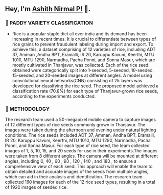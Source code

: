 ## Hey, I'm [Ashith Nirmal P!](https://github.com/ashn19) 👋.

### 📕 PADDY VARIETY CLASSIFICATION
- Rice is a popular staple diet all over india and its demand has been
increasing in recent times. It is crucial to differentiate between types of rice grains to
prevent fraudulent labeling during import and export. To achieve this, a dataset
comprising of 12 varieties of rice, including ADT 37, Amman ,Andha BPT, Eramalli, IR 20, Karuppu Kavuni, Keerthi, MTU 1010, MTU 1290, Narmadha, Pacha Ponni, and Sonna Masur, which are mostly cultivated in Thanjavur, was collected. Each of
the rice seed obtained were categorically split into 1-seeded, 5-seeded, 10-seeded, 15-seeded, and 20-seeded images at different angles. A model using convolutional
neural networks(CNN) consisting of 25 layers was developed for classifying the rice
seed. The proposed model achieved a classification rate (70.8%) for each type of
Thanjavur-grown rice seeds, according to the experiments conducted.

### 📕 METHODOLOGY
The research team used a 50-megapixel mobile camera to capture images of 12 different types of rice seeds commonly
grown in Thanjavur. The images were taken during the afternoon and evening under
natural lighting conditions. The rice seeds included ADT 37, Amman, Andha BPT, Eramalli, IR 20, Karuppu Kavuni, Keerthi, MTU 1010, MTU 1290, Narmadha, Pacha
Ponni, and Sonna Masur. For each type of rice seed, the team collected images of 1, 5, 10, 15, and 20 seeds for use in their experiments.The images were taken from 8 different angles. The camera will be mounted at
different angles, including 0, 40 , 60 , 90 , 120 , 140 , and 180 , to ensure a comprehensive view of each seed. This approach will enable the team to obtain detailed and accurate images of the seeds from multiple angles, which can aid in their analysis and identification. The research team collected 160
images for each of the 12 rice seed types, resulting in a total of 1920 images of seeded rice.







